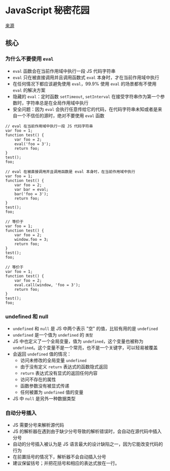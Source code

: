 # JavaScript 秘密花园

[来源](http://bonsaiden.github.io/JavaScript-Garden/zh/#core)

## 核心

### 为什么不要使用 `eval`
* `eval` 函数会在当前作用域中执行一段 JS 代码字符串
* `eval` 只在被直接调用并且调用函数式 `eval` 本身时，才在当前作用域中执行
* 在任何情况下都应该避免使用 `eval`，99.9% 使用 `eval` 的场景都有不使用 `eval` 的解决方案
* 隐藏的 `eval`：定时函数 `setTimeout`, `setInterval` 在接受字符串作为第一个参数时，字符串总是在全局作用域中执行
* 安全问题：因为 `eval` 会执行任意传给它的代码，在代码字符串未知或者是来自一个不信任的源时，绝对不要使用 `eval` 函数
```JS
// eval 在当前作用域中执行一段 JS 代码字符串
var foo = 1;
function test() {
    var foo = 2;
    eval('foo = 3');
    return foo;
}
test();
foo;

// eval 在被直接调用并且调用函数是 eval 本身时，在当前作用域中执行
var foo = 1;
function test() {
    var foo = 2;
    var bar = eval;
    bar('foo = 3');
    return foo;
}
test();
foo;

// 等价于
var foo = 1;
function test() {
    var foo = 2;
    window.foo = 3;
    return foo;
}
test();
foo;

// 等价于
var foo = 1;
function test() {
    var foo = 2;
    eval.call(window, 'foo = 3');
    return foo;
}
test();
foo;
```

### undefined 和 null
* `undefined` 和 `null` 是 JS 中两个表示 "空" 的值，比较有用的是 `undefined`
* `undefined` 是一个值为 `undefined` 的 `类型`
* JS 中也定义了一个全局变量，值为 `undefined`，这个变量也被称为 `undefined`。这个变量不是一个常亮，也不是一个关键字，可以轻易被覆盖
* 会返回 `undefined` 值的情况：
    - 访问未修改的全局变量 `undefined`
    - 由于没有定义 `return` 表达式的函数隐式返回
    - `return` 表达式没有显式的返回任何内容
    - 访问不存在的属性
    - 函数参数没有被显式传递
    - 任何被置为 `undefined` 值的变量
* JS 中 `null` 是另外一种数据类型

### 自动分号插入
* JS 需要分号来解析源代码
* JS 的解析器在遇到由于缺少分号导致的解析错误时，会自动在源代码中插入分号
* 自动的分号插入被认为是 JS 语言最大的设计缺陷之一，因为它能改变代码的行为
* 在前置括号的情况下，解析器不会自动插入分号
* 建议保留括号；并把花括号和相应的表达式放在一行。